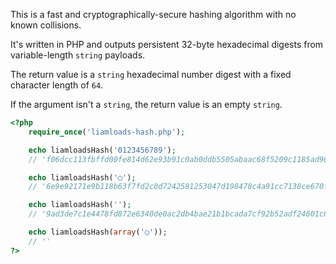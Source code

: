 
This is a fast and cryptographically-secure hashing algorithm with no known collisions.

It's written in PHP and outputs persistent 32-byte hexadecimal digests from variable-length `string` payloads.

The return value is a `string` hexadecimal number digest with a fixed character length of `64`.

If the argument isn't a `string`, the return value is an empty `string`.

``` php
<?php
    require_once('liamloads-hash.php');

    echo liamloadsHash('0123456789');
    // 'f06dcc113fbffd00fe814d62e93b91c0ab0ddb5505abaac68f5209c1185ad96c'

    echo liamloadsHash('◯');
    // '6e9e92171e9b118b63f7fd2c0d7242581253047d198478c4a91cc7138ce670f4'

    echo liamloadsHash('');
    // '9ad3de7c1e4478fd872e6340de0ac2db4bae21b1bcada7cf92b52adf24601c63'

    echo liamloadsHash(array('◯'));
    // ''
?>
```
